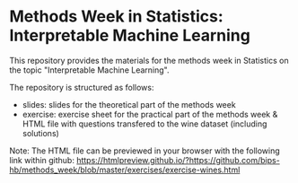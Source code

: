 # Methods Week in Statistics: Interpretable Machine Learning

This repository provides the materials for the methods week in Statistics on the topic "Interpretable Machine Learning".

The repository is structured as follows:
* slides: slides for the theoretical part of the methods week 
* exercise: exercise sheet for the practical part of the methods week & HTML file with questions transfered to the wine dataset (including solutions)

Note: The HTML file can be previewed in your browser with the following link within github:
https://htmlpreview.github.io/?https://github.com/bips-hb/methods_week/blob/master/exercises/exercise-wines.html
